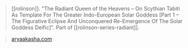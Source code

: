 > [[rolinson]]. "The Radiant Queen of the Heavens – On Scythian Tabiti As Template For The Greater Indo-European Solar Goddess [Part 1 – The Figurative Eclipse And Unconquered Re-Emergence Of The Solar Goddess Deific]". Part of [[rolinson-series-radiant]].

> [aryaakasha.com](https://aryaakasha.com/2020/06/26/the-radiant-queen-of-the-heavens-on-scythian-tabiti-as-template-for-the-greater-indo-european-solar-goddess-part-1-the-figurative-eclipse-and-unconquered-re-emergence-of-the-solar-goddess-deific/)